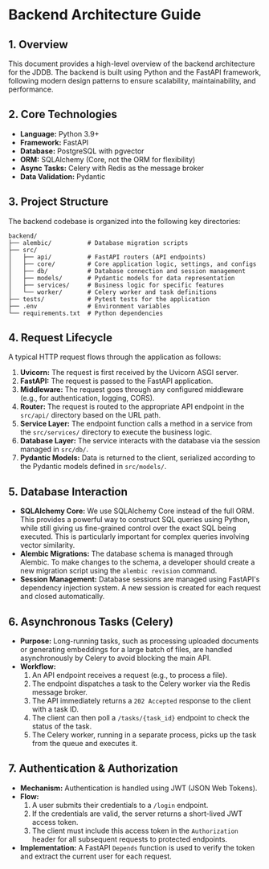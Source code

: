 # Backend Architecture Guide

## 1. Overview

This document provides a high-level overview of the backend architecture for the JDDB. The backend is built using Python and the FastAPI framework, following modern design patterns to ensure scalability, maintainability, and performance.

## 2. Core Technologies

- **Language:** Python 3.9+
- **Framework:** FastAPI
- **Database:** PostgreSQL with pgvector
- **ORM:** SQLAlchemy (Core, not the ORM for flexibility)
- **Async Tasks:** Celery with Redis as the message broker
- **Data Validation:** Pydantic

## 3. Project Structure

The backend codebase is organized into the following key directories:

```
backend/
├── alembic/          # Database migration scripts
├── src/
│   ├── api/          # FastAPI routers (API endpoints)
│   ├── core/         # Core application logic, settings, and configs
│   ├── db/           # Database connection and session management
│   ├── models/       # Pydantic models for data representation
│   ├── services/     # Business logic for specific features
│   └── worker/       # Celery worker and task definitions
├── tests/            # Pytest tests for the application
├── .env              # Environment variables
└── requirements.txt  # Python dependencies
```

## 4. Request Lifecycle

A typical HTTP request flows through the application as follows:

1.  **Uvicorn:** The request is first received by the Uvicorn ASGI server.
2.  **FastAPI:** The request is passed to the FastAPI application.
3.  **Middleware:** The request goes through any configured middleware (e.g., for authentication, logging, CORS).
4.  **Router:** The request is routed to the appropriate API endpoint in the `src/api/` directory based on the URL path.
5.  **Service Layer:** The endpoint function calls a method in a service from the `src/services/` directory to execute the business logic.
6.  **Database Layer:** The service interacts with the database via the session managed in `src/db/`.
7.  **Pydantic Models:** Data is returned to the client, serialized according to the Pydantic models defined in `src/models/`.

## 5. Database Interaction

- **SQLAlchemy Core:** We use SQLAlchemy Core instead of the full ORM. This provides a powerful way to construct SQL queries using Python, while still giving us fine-grained control over the exact SQL being executed. This is particularly important for complex queries involving vector similarity.
- **Alembic Migrations:** The database schema is managed through Alembic. To make changes to the schema, a developer should create a new migration script using the `alembic revision` command.
- **Session Management:** Database sessions are managed using FastAPI's dependency injection system. A new session is created for each request and closed automatically.

## 6. Asynchronous Tasks (Celery)

- **Purpose:** Long-running tasks, such as processing uploaded documents or generating embeddings for a large batch of files, are handled asynchronously by Celery to avoid blocking the main API.
- **Workflow:**
    1.  An API endpoint receives a request (e.g., to process a file).
    2.  The endpoint dispatches a task to the Celery worker via the Redis message broker.
    3.  The API immediately returns a `202 Accepted` response to the client with a task ID.
    4.  The client can then poll a `/tasks/{task_id}` endpoint to check the status of the task.
    5.  The Celery worker, running in a separate process, picks up the task from the queue and executes it.

## 7. Authentication & Authorization

- **Mechanism:** Authentication is handled using JWT (JSON Web Tokens).
- **Flow:**
    1.  A user submits their credentials to a `/login` endpoint.
    2.  If the credentials are valid, the server returns a short-lived JWT access token.
    3.  The client must include this access token in the `Authorization` header for all subsequent requests to protected endpoints.
- **Implementation:** A FastAPI `Depends` function is used to verify the token and extract the current user for each request.
